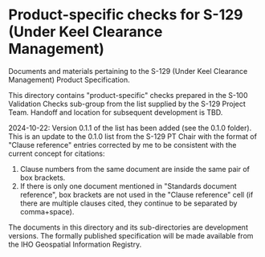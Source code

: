 # Product-specific checks for S-129 (Under Keel Clearance Management)

Documents and materials pertaining to the S-129 (Under Keel Clearance Management) Product Specification.

This directory contains "product-specific" checks prepared in the S-100 Validation Checks sub-group from the list supplied by the S-129 Project Team. Handoff and location for subsequent development is TBD.

2024-10-22: Version 0.1.1 of the list has been added (see the 0.1.0 folder). This is an update to the 0.1.0 list from the S-129 PT Chair with the format of "Clause reference" entries corrected by me to be consistent with the current concept for citations:
1) Clause numbers from the same document are inside the same pair of box brackets.
2) If there is only one document mentioned in "Standards document reference", box brackets are not used in the "Clause reference" cell (if there are multiple clauses cited, they continue to be separated by comma+space).

The documents in this directory and its sub-directories are development versions. The formally published specification will be made available from the IHO Geospatial Information Registry.


